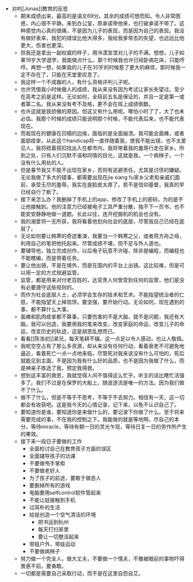 - 对#[[Jonas]]教育的反思
    - 期末成绩出来，最高的是语文69分。其余的成绩可想而知。令人非常困惑，内心很不平静。来到办公室，原承诺带他来，也打破承诺不带了。这种感觉内心真的很痛，不是因为儿子的表现，而是因为自己的表现。我没有做好表率，我犯的错误比他大得多，我给我爹带去的失望，也远远比他更大，伤害也更深。
    - 但我还是拿出一副权威的样子，用冷漠宣泄对儿子的不满。想想，儿子如果19岁大学退学，我能做点什么，那个时候我也许已经卧病在床，只能哼哼。再想一想，如果我的儿子在30岁的时候惹了更大的麻烦，那时候我一定不存在了，只能在天堂里叹息了。
    - 我这样一个不成器的人，有什么资格评判儿子呢。
    - 也许凭借我小时候傲人的成绩，我从来没有因为考试让家长失望过。至少在高考之前是这样。无论如何，全班前五名是保证的，并且一定是第一或者第二名。我从来没有考不及格，更不会在班上成绩倒数。
    - 也许这就是我骄傲的原因。但这又有什么用呢。哪怕小时了了，大了也未必佳。我那个时候的成绩只能说明那个时候，不能代表后来，也不能代表现在。
    - 而我现在的健康在凹榻的边缘，面临的是全面崩溃。我可能会面瘫，或者面部痉挛，从此这个handicap将一直伴随着我，使我不能出镜，也不太爱见人，我将捂着搭扣找出入在都市内，我将带着我的羞辱行走在家乡。所到之处，只有人们沉默不语和同情的目光，这就是我，一个病秧子，一个没有什么用处的人。
    - 但是春节我又不能不出现在家乡，否则有逃避责任，尤其是讨债的嫌疑。无论我做了多大的错事，都需要出现在jia xiang fu家乡父老和亲戚们面前，承受无尽的羞辱。我实在是脸皮太厚了。若不是信仰基督，我真的早已经自行了断了。
    - 接下来怎么办？我删掉了手机上的app，修改了手机上的密码，为的是不让他接触到。他的注意力已经被电子工具严重分散，独不下一页书，也不能安安静静地做一道题。长此以往，连开挖掘机的机会也没有。
    - 我的溺爱将一无所获，我将看着他划向社会的底层，尽管我自己已经在底层了。
    - 无论如何要让韩寒的奇迹重演，我要当一个韩寒之父，或者蒋方舟之母，利用自己的笔把他托起来。尽管成绩不堪，但不足与外人道也。
    - 要辅导他，独立完成创作，以后电子玩意不许碰，除非是编程，而编程也不能瞎编，而是带着任务。
    - 要让他出镜，不是在境外，而是在国内的平台上出镜。这比较难，但是可以用一定的方式规避监管。
    - 监管，都是用来对付老百姓的，达官贵人何曾受到任何的监管，他们是没有必要遵守这些规则的。
    - 而作为社会底层人士，必须学会生存的技术和艺术。不能指望统治者的仁慈，不能指望天上掉馅饼。要坚强，要开始行动。无论如何，现在遇到的事，都不算什么大事。
    - 面瘫和肌肉痉挛都不算事，只要伤害的不是大脑，就不是问题，我还有大脑，我可以创造，我要用我的笔来改变，改变家庭的命运，改变儿子的命运，改变历史的轨迹，这是胡思乱想而已。
    - 看看[[陈浩初]]弟兄，每天笔耕不辍。这一点足以令人感动，也让人敬佩。
    - 我呢空空占有了那么多资源，却从来没有任何行动，看着衰老不可避免地逼近，看着死亡一点一点地来临，尽管死对我来说没有什么可怕的，死后就能见到主面，不是因为我有什么好的品质，也不是因为我做了什么，而是神亲子拣选了我，预定我得救。
    - 想到这丰富的救恩，我就觉得人间不值得这么忙乎。听主的话比瞎忙活强多了。我们不过是在保罗的大船上，随波逐流是唯一的方法。因为我们做不了什么。
    - 做不了什么，但是不等于不思考，不等于不去努力。相信有一天，这一切都会有收获吧。这是我今天的心情记录，记下来，以免不认识自己了。
    - 要知道你是谁，要知道你是来做什么的，要记录下你做了什么。至于将来需要完成的事，不在我的控制之下。我能做的就是等地啊，尽自己的本分，等待miracle，等待有朝一日的灵光乍现，等待日复一日的劳作所产生的果效。
    - 接下来一段日子要做的工作
        - 全面检讨自己在教育孩子方面的误区
        - 全面辅导孩子的功课
        - 不要做甩手掌柜
        - 不要做老好人
        - 为了孩子的前途，要敢于做恶人
        - 要删掉所有的游戏
        - 电脑要用selfcontrol软件管起来
        - 不能让娃接触到手机
        - 过简朴的生活
        - 给娃创造一个空气清洁的环境
            - 把书运到杭州
            - 每天打扫家里
            - 要让一切整洁起来
        - 带娃户外，带娃运动
        - 不要做病秧子
    - 努力做一个完全人，做大丈夫，不要做一个懦夫，不雅被眼前的事物吓得畏葸不前。要勇敢。
    - 一切都是需要自己采取行动，而不是在这里自怨自艾。 
